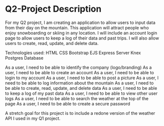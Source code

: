 # Q2-Project Description

For my Q2 project, I am creating an application to allow users to input data from their day on the mountain. This application will attract people who enjoy snowboarding or skiing in any location. I will include an account login page to allow users to keep a log of their data and past trips. I will also allow users to create, read, update, and delete data. 

Technologies used: 
  HTML
  CSS
    Bootstrap
  EJS
  Express Server
  Knex
  Postgres Database
 
 As a user, I need to be able to identify the company (logo/branding)
 As a user, I need to be able to create an account
 As a user, I need to be able to login to my account
 As a user, I need to be able to post a picture
 As a user, I need to be able to log information about the mountain
 As a user, I need to be able to create, read, update, and delete data
 As a user, I need to be able to keep a log of my past data
 As a user, I need to be able to view other user logs
 As a user, I need to be able to search the weather at the top of the page
 As a user, I need to be able to create a secure password
 
 A stretch goal for this project is to include a redone version of the weather API I used in my Q1 project. 
 
  

